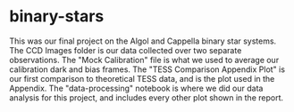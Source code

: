 # binary-stars

This was our final project on the Algol and Cappella binary star systems. The CCD Images folder is our data collected over two separate observations. The "Mock Calibration" file is what we used to average our calibration dark and bias frames. The "TESS Comparison Appendix Plot" is our first comparison to theoretical TESS data, and is the plot used in the Appendix. The "data-processing" notebook is where we did our data analysis for this project, and includes every other plot shown in the report.

